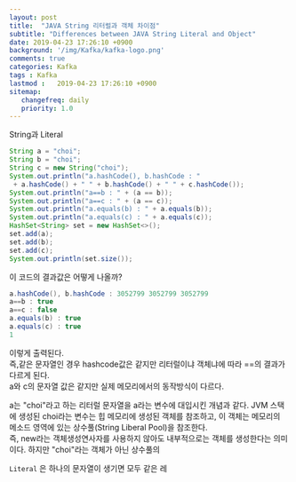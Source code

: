 ```yaml
---
layout: post
title:  "JAVA String 리터럴과 객체 차이점"
subtitle: "Differences between JAVA String Literal and Object"
date: 2019-04-23 17:26:10 +0900
background: '/img/Kafka/kafka-logo.png'
comments: true
categories: Kafka
tags : Kafka
lastmod :   2019-04-23 17:26:10 +0900
sitemap:
   changefreq: daily
   priority: 1.0
---
```


<div class="contentTitle">
String과 Literal
</div>

```java
String a = "choi";
String b = "choi";
String c = new String("choi");
System.out.println("a.hashCode(), b.hashCode : "
 + a.hashCode() + " " + b.hashCode() + " " + c.hashCode());
System.out.println("a==b : " + (a == b));
System.out.println("a==c : " + (a == c));
System.out.println("a.equals(b) : " + a.equals(b));
System.out.println("a.equals(c) : " + a.equals(c));
HashSet<String> set = new HashSet<>();
set.add(a);
set.add(b);
set.add(c);
System.out.println(set.size());
```
이 코드의 결과값은 어떻게 나올까?

```java
a.hashCode(), b.hashCode : 3052799 3052799 3052799
a==b : true
a==c : false
a.equals(b) : true
a.equals(c) : true
1
```

이렇게 출력된다.  
즉,같은 문자열인 경우 hashcode값은 같지만 리터럴이냐 객체냐에 따라 ==의 결과가 다르게 된다.  
a와 c의 문자열 값은 같지만 실제 메모리에서의 동작방식이 다르다.

a는 "choi"라고 하는 리터럴 문자열을 a라는 변수에 대입시킨 개념과 같다.
JVM 스택에 생성된 choi라는 변수는 힙 메모리에 생성된 객체를 참조하고, 이 객체는 메모리의 메소드 영역에 있는 상수풀(String Liberal Pool)을 참조한다.  
즉, new라는 객체생성연사자를 사용하지 않아도 내부적으로는 객체를 생성한다는 의미이다.
하지만 "choi"라는 객체가 아닌 상수풀의

`Literal` 은 하나의 문자열이 생기면 모두 같은 레